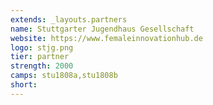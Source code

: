 ```yaml
---
extends: _layouts.partners
name: Stuttgarter Jugendhaus Gesellschaft
website: https://www.femaleinnovationhub.de
logo: stjg.png
tier: partner
strength: 2000
camps: stu1808a,stu1808b
short:
---
```


